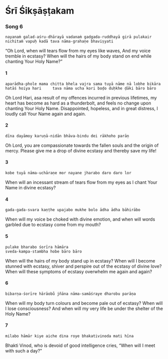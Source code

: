 # Śrī Śikṣāṣṭakam

### Song 6

    nayanaṁ galad-aśru-dhārayā vadanaṁ gadgada-ruddhayā girā pulakair nichitaṁ vapuḥ kadā tava nāma-grahaṇe bhaviṣyati

“Oh Lord, when will tears flow from my eyes like waves, And my voice tremble in ecstasy? When will the hairs of my body stand on end while chanting Your Holy Name?”

#### 1

    aparādha-phole mama chitta bhela vajra sama tuyā nāme nā lobhe bikāra
    hatāś hoiya hari     tava nāma ucha kori boḍo duḥkhe ḍāki bāro bāro

Oh Lord Hari, asa result of my offences incurred in previous lifetimes, my heart has become as hard as a thunderbolt, and feels no change upon chanting Your Holy Name. Disappointed, hopeless, and in great distress, I loudly call Your Name again and again.

#### 2

    dīna dayāmoy karuṇā-nidān bhāva-bindu dei rākhoho parāṇ

Oh Lord, you are compassionate towards the fallen souls and the origin of mercy. Please give me a drop of divine ecstasy and thereby save my life!

#### 3

    kobe tuyā nāma-uchāraṇe mor nayane jharabo daro daro lor

When will an incessant stream of tears flow from my eyes as I chant Your Name in divine ecstasy?

#### 4

    gada-gada-svara kaṇṭhe upajabo mukhe bolo ādha ādha bāhirābo

When will my voice be choked with divine emotion, and when will words garbled due to ecstasy come from my mouth?

#### 5

    pulake bharabo śorīra hāmāra
    sveda-kampa-stambha hobe bāro bāro

When will the hairs of my body stand up in ecstasy? When will I become stunned with ecstasy, shiver and perspire out of the ecstasy of divine love? When will these symptoms of ecstasy overwhelm me again and again?

#### 6

    bibarṇa-śorīre hārāobu̐ jñāna nāma-samāśraye dharobu parāṇa

When will my body turn colours and become pale out of ecstasy? When will I lose consciousness? And when will my very life be under the shelter of the Holy Name?

#### 7

    milabo hāmār kiye aiche dina roye bhakativinoda mati hīna

Bhakti Vinod, who is devoid of good intelligence cries, “When will I meet with such a day?”

